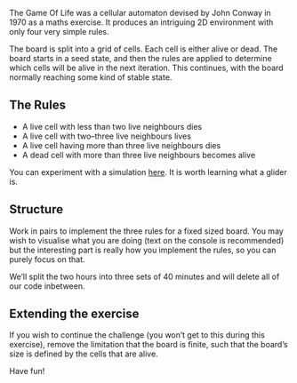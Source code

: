 The Game Of Life was a cellular automaton devised by John Conway in 1970 as a maths exercise. It produces an intriguing 2D environment with only four very simple rules.

The board is split into a grid of cells. Each cell is either alive or dead. The board starts in a seed state, and then the rules are applied to determine which cells will be alive in the next iteration. This continues, with the board normally reaching some kind of stable state.

## The Rules

* A live cell with less than two live neighbours dies
* A live cell with two–three live neighbours lives
* A live cell having more than three live neighbours dies
* A dead cell with more than three live neighbours becomes alive

You can experiment with a simulation [here](http://pmav.eu/stuff/javascript-game-of-life-v3.1.1/). It is worth learning what a glider is.

## Structure

Work in pairs to implement the three rules for a fixed sized board. You may wish to visualise what you are doing (text on the console is recommended) but the interesting part is really how you implement the rules, so you can purely focus on that.

We’ll split the two hours into three sets of 40 minutes and will delete all of our code inbetween.

## Extending the exercise

If you wish to continue the challenge (you won’t get to this during this exercise), remove the limitation that the board is finite, such that the board’s size is defined by the cells that are alive.

Have fun!
